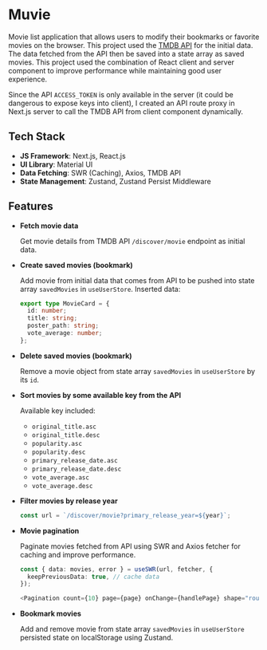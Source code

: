 # Muvie

Movie list application that allows users to modify their bookmarks or favorite movies on the browser. This project used the [TMDB API](https://developer.themoviedb.org/reference/intro/getting-started) for the initial data. The data fetched from the API then be saved into a state array as saved movies. This project used the combination of React client and server component to improve performance while maintaining good user experience.

Since the API `ACCESS_TOKEN` is only available in the server (it could be dangerous to expose keys into client), I created an API route proxy in Next.js server to call the TMDB API from client component dynamically.

## Tech Stack

- **JS Framework**: Next.js, React.js
- **UI Library**: Material UI
- **Data Fetching**: SWR (Caching), Axios, TMDB API
- **State Management**: Zustand, Zustand Persist Middleware

## Features

- **Fetch movie data**

  Get movie details from TMDB API `/discover/movie` endpoint as initial data.

- **Create saved movies (bookmark)**

  Add movie from initial data that comes from API to be pushed into state array `savedMovies` in `useUserStore`.
  Inserted data:

  ```ts
  export type MovieCard = {
    id: number;
    title: string;
    poster_path: string;
    vote_average: number;
  };
  ```

- **Delete saved movies (bookmark)**

  Remove a movie object from state array `savedMovies` in `useUserStore` by its `id`.

- **Sort movies by some available key from the API**

  Available key included:

  - `original_title.asc`
  - `original_title.desc`
  - `popularity.asc`
  - `popularity.desc`
  - `primary_release_date.asc`
  - `primary_release_date.desc`
  - `vote_average.asc`
  - `vote_average.desc`

- **Filter movies by release year**

  ```ts
  const url = `/discover/movie?primary_release_year=${year}`;
  ```

- **Movie pagination**

  Paginate movies fetched from API using SWR and Axios fetcher for caching and improve performance.

  ```ts
  const { data: movies, error } = useSWR(url, fetcher, {
    keepPreviousData: true, // cache data
  });

  <Pagination count={10} page={page} onChange={handlePage} shape="rounded" color="primary" />;
  ```

- **Bookmark movies**

  Add and remove movie from state array `savedMovies` in `useUserStore` persisted state on localStorage using Zustand.
